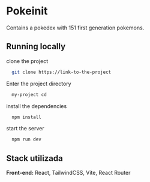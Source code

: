 
# Pokeinit

Contains a pokedex with 151 first generation pokemons.
## Running locally

clone the project

```bash
  git clone https://link-to-the-project
```

Enter the project directory

```bash
  my-project cd
```

install the dependencies

```bash
  npm install
```

start the server

```bash
  npm run dev
```


## Stack utilizada

**Front-end:** React, TailwindCSS, Vite, React Router



